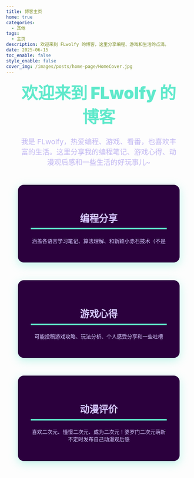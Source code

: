 ```yaml
---
title: 博客主页
home: true
categories:
  - 其他
tags:
  - 主页
description: 欢迎来到 FLwolfy 的博客，这里分享编程、游戏和生活的点滴。
date: 2025-06-15
toc_enable: false
style_enable: false
cover_img: /images/posts/home-page/HomeCover.jpg
---
```


<section class="home-welcome" style="text-align: center; padding: 0 2rem;">
  <h1 style="font-size: 2.8rem; font-weight: 900; color: #5FE9CB; margin-bottom: 0.5em; margin-top: 0;">
    欢迎来到 FLwolfy 的博客
  </h1>
  <p style="font-size: 1.2rem; max-width: 50rem; margin: 0 auto 2.5em; color: #c0b6f2;">
    我是 FLwolfy，热爱编程、游戏、看番，也喜欢丰富的生活。这里分享我的编程笔记、游戏心得、动漫观后感和一些生活的好玩事儿~
  </p>
  <div style="display: flex; justify-content: center; gap: 3rem; flex-wrap: wrap; max-width: 60rem; margin: 0 auto;">
    <div style="flex: 1 1 15rem; background: #2b003d; border-radius: 1rem; padding: 2.2rem; box-shadow: 0 0.4rem 1.5rem rgba(95, 233, 203, 0.4); color: #d6c9ff;">
      <h2 style="font-size: 1.6rem; margin-bottom: 0.8em; border-bottom: 0.25rem solid #5FE9CB; padding-bottom: 0.6rem;">
        编程分享
      </h2>
      <p>涵盖各语言学习笔记、算法理解、和新颖小赤石技术（不是</p>
    </div>
    <div style="flex: 1 1 15rem; background: #2b003d; border-radius: 1rem; padding: 2.2rem; box-shadow: 0 0.4rem 1.5rem rgba(95, 233, 203, 0.4); color: #d6c9ff;">
      <h2 style="font-size: 1.6rem; margin-bottom: 0.8em; border-bottom: 0.25rem solid #5FE9CB; padding-bottom: 0.6rem;">
        游戏心得
      </h2>
      <p>可能投稿游戏攻略、玩法分析、个人感受分享和一些吐槽</p>
    </div>
    <div style="flex: 1 1 15rem; background: #2b003d; border-radius: 1rem; padding: 2.2rem; box-shadow: 0 0.4rem 1.5rem rgba(95, 233, 203, 0.4); color: #d6c9ff;">
      <h2 style="font-size: 1.6rem; margin-bottom: 0.8em; border-bottom: 0.25rem solid #5FE9CB; padding-bottom: 0.6rem;">
        动漫评价
      </h2>
      <p>喜欢二次元、憧憬二次元、成为二次元！婆罗门二次元萌新不定时发布自己动漫观后感</p>
    </div>
  </div>
</section>
